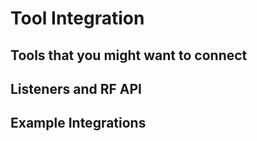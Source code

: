 # Tool Integration

## Tools that you might want to connect

## Listeners and RF API

## Example Integrations